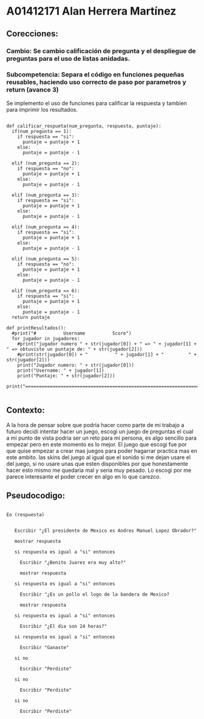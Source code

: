 # A01412171 Alan Herrera Martínez

## Corecciones:
### Cambio: Se cambio calificación de pregunta y el despliegue de preguntas para el uso de listas anidadas.</p>
### Subcompetencia: Separa el código en funciones pequeñas reusables, haciendo uso correcto de paso por parametros y return (avance 3)
<p>Se implemento el uso de funciones para calificar la respuesta y tambien para imprimir los resultados.</p>


~~~

def calificar_respueta(num_pregunta, respuesta, puntaje):
  if(num_pregunta == 1):
    if respuesta == "si":
      puntaje = puntaje + 1
    else:
      puntaje = puntaje - 1  

  elif (num_pregunta == 2):
    if respuesta == "no":
      puntaje = puntaje + 1
    else:
      puntaje = puntaje - 1

  elif (num_pregunta == 3):
    if respuesta == "si":
      puntaje = puntaje + 1
    else:
      puntaje = puntaje - 1

  elif (num_pregunta == 4):
    if respuesta == "si":
      puntaje = puntaje + 1
    else:
      puntaje = puntaje - 1

  elif (num_pregunta == 5):
    if respuesta == "no":
      puntaje = puntaje + 1
    else:
      puntaje = puntaje - 1
      
  elif (num_pregunta == 6):
    if respuesta == "si":
      puntaje = puntaje + 1
    else:
      puntaje = puntaje - 1
  return puntaje

def printResultados():
  #print("#          Username          Score")
  for jugador in jugadores:
    #print("jugador numero " + str(jugador[0]) + " => " + jugador[1] + " => obtuviste un puntaje de: " + str(jugador[2]))
    #print(str(jugador[0]) + "          " + jugador[1] + "         " + str(jugador[2]))
    print("Jugador numero: " + str(jugador[0]))
    print("Username: " + jugador[1])
    print("Puntaje: " + str(jugador[2]))
    print("======================================================================================")
    
~~~

## Contexto:
<p>A la hora de pensar sobre que podria hacer como parte de mi trabajo a futuro decidi intentar hacer un juego, escogi
un juego de preguntas el cual a mi punto de vista podria ser un reto para mi persona, es algo sencillo para empezar pero 
en este momento es lo mejor. El juego que escogi fue por que quise empezar a crear mas juegos para poder hagarrar
practica mas en este ambito. las skins del juego al igual que el sonido si me dejan usare el del juego, si no usare unas
que esten disponibles por que honestamente hacer esto mismo me quedaria mal y seria muy pesado. Lo escogi por me parece 
interesante el poder crecer en algo en lo que carezco.</p> 

## Pseudocodigo:


~~~

Eo (respuesta)


   Escribir "¿El presidente de Mexico es Andres Manuel Lopez Obrador?"
   
   mostrar respuesta
  
   si respuesta es igual a "si" entonces 
   
     Escribir "¿Benito Juarez era muy alto?"
     
     mostrar respuesta
      
   si respuesta es igual a "si" entonces
     
     Escribir "¿Es un pollo el logo de la bandera de Mexico?
       
     mostrar respuesta
      
   si respuesta es igual a "si" entonces
        
     Escribir "¿El dia son 24 horas?"
       
   si respuesta es igual a "si" entonces
       
     Escribir "Ganaste"
         
   si no
       
     Escribir "Perdiste"
         
   si no
       
     Escribir "Perdiste"
       
   si no
     
     Escribir "Perdiste"
       
   
~~~

